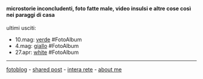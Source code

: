 #### microstorie inconcludenti, foto fatte male, video insulsi e altre cose così nei paraggi di casa  

ultimi usciti:  
- 10.mag: [verde](https://ift.tt/3fCgBpN) #FotoAlbum  
- 4.mag: [giallo](https://www.flickr.com/gp/cacioman/qVq630) #FotoAlbum  
- 27.apr: [white](https://www.flickr.com/gp/cacioman/12286q) #FotoAlbum

---    
[fotoblog](https://www.flickr.com/photos/cacioman) - [shared post](https://t.me/cacioshared) - [intera rete](https://www.instagram.com/InteraRete/) - [about me](https://about.me/cacioman)  

<!---  
- 20.apr: [stranded](https://www.flickr.com/gp/cacioman/988658) #FotoAlbum     
- 17.apr: [bucato](https://youtu.be/OccDOxmylV0) #VideoInsulso  
- 13.apr: [letti (o quasi)](https://www.flickr.com/gp/cacioman/1F0cx0) #FotoAlbum  
--->  
